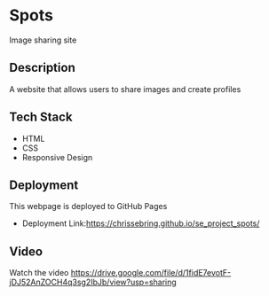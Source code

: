 # Spots

Image sharing site

## Description

A website that allows users to share images and create profiles

## Tech Stack

- HTML
- CSS
- Responsive Design

## Deployment

This webpage is deployed to GitHub Pages

- Deployment Link:https://chrissebring.github.io/se_project_spots/

## Video

Watch the video https://drive.google.com/file/d/1fidE7evotF-jDJ52AnZOCH4q3sg2IbJb/view?usp=sharing
